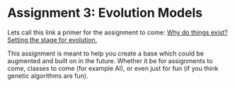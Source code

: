 ﻿# Assignment 3: Evolution Models

Lets call this link a primer for the assignment to come:
  [Why do things exist? Setting the stage for evolution.](https://www.youtube.com/watch?v=oDvzbBRiNlA)
  
This assignment is meant to help you create a base which could be augmented and built on in the future. Whether it be for assignments to come, classes to come (for example AI), or even just for fun (if you think genetic algorithms are fun). 
